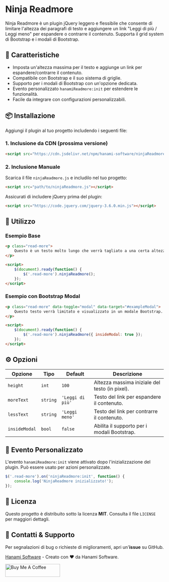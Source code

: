 # Ninja Readmore
Ninja Readmore è un plugin jQuery leggero e flessibile che consente di limitare l'altezza dei paragrafi di testo e aggiungere un link "Leggi di più / Leggi meno" per espandere o contrarre il contenuto. Supporta il grid system di Bootstrap e i modali di Bootstrap.

## 🚀 Caratteristiche

- Imposta un'altezza massima per il testo e aggiunge un link per espandere/contrarre il contenuto.
- Compatibile con Bootstrap e il suo sistema di griglie.
- Supporto per i modali di Bootstrap con un'opzione dedicata.
- Evento personalizzato `hanamiReadmore:init` per estendere le funzionalità.
- Facile da integrare con configurazioni personalizzabili.

## 📦 Installazione

Aggiungi il plugin al tuo progetto includendo i seguenti file:

### 1. Inclusione da CDN (prossima versione)
```html
<script src="https://cdn.jsdelivr.net/npm/hanami-software/ninjaReadmore.min.js"></script>
```

### 2. Inclusione Manuale
Scarica il file `ninjaReadmore.js` e includilo nel tuo progetto:

```html
<script src="path/to/ninjaReadmore.js"></script>
```

Assicurati di includere jQuery prima del plugin:
```html
<script src="https://code.jquery.com/jquery-3.6.0.min.js"></script>
```

## 🔧 Utilizzo

### Esempio Base
```html
<p class="read-more">
    Questo è un testo molto lungo che verrà tagliato a una certa altezza...
</p>

<script>
    $(document).ready(function() {
        $('.read-more').ninjaReadmore();
    });
</script>
```

### Esempio con Bootstrap Modal
```html
<p class="read-more" data-toggle="modal" data-target="#exampleModal">
    Questo testo verrà limitato e visualizzato in un modale Bootstrap.
</p>

<script>
    $(document).ready(function() {
        $('.read-more').ninjaReadmore({ insideModal: true });
    });
</script>
```

## ⚙️ Opzioni
| Opzione      | Tipo    | Default | Descrizione |
|-------------|--------|---------|-------------|
| `height`    | `int`  | `100`   | Altezza massima iniziale del testo (in pixel). |
| `moreText`  | `string` | `'Leggi di più'` | Testo del link per espandere il contenuto. |
| `lessText`  | `string` | `'Leggi meno'` | Testo del link per contrarre il contenuto. |
| `insideModal` | `bool` | `false` | Abilita il supporto per i modali Bootstrap. |

## 🔄 Evento Personalizzato
L'evento `hanamiReadmore:init` viene attivato dopo l'inizializzazione del plugin. Può essere usato per azioni personalizzate.

```javascript
$('.read-more').on('ninjaReadmore:init', function() {
    console.log('NinjaReadmore inizializzato!');
});
```

## 📜 Licenza
Questo progetto è distribuito sotto la licenza **MIT**. Consulta il file `LICENSE` per maggiori dettagli.

## 📩 Contatti & Supporto
Per segnalazioni di bug o richieste di miglioramenti, apri un'**issue** su GitHub.

[Hanami Software](https://github.com/HanamiSoftware) - Creato con ❤️ da Hanami Software. 

<script type="text/javascript" src="https://cdnjs.buymeacoffee.com/1.0.0/button.prod.min.js" data-name="bmc-button" data-slug="hanamisoftware" data-color="#FFDD00" data-emoji="🍺"  data-font="Cookie" data-text="Buy me a beer" data-outline-color="#000000" data-font-color="#000000" data-coffee-color="#ffffff" ></script>

<a href="https://www.buymeacoffee.com/hanamisoftware" target="_blank"><img src="https://cdn.buymeacoffee.com/buttons/default-orange.png" alt="Buy Me A Coffee" height="41" width="174"></a>
